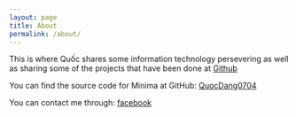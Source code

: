 ```yaml
---
layout: page
title: About
permalink: /about/
---
```


This is where Quốc shares some information technology persevering as well as sharing some of the projects that have been done at [Github](https://github.com/QuocDang0704/)

You can find the source code for Minima at GitHub:
[QuocDang0704](https://github.com/QuocDang0704/)

You can contact me through:
[facebook](https://www.facebook.com/BaoQuoc0407/)


